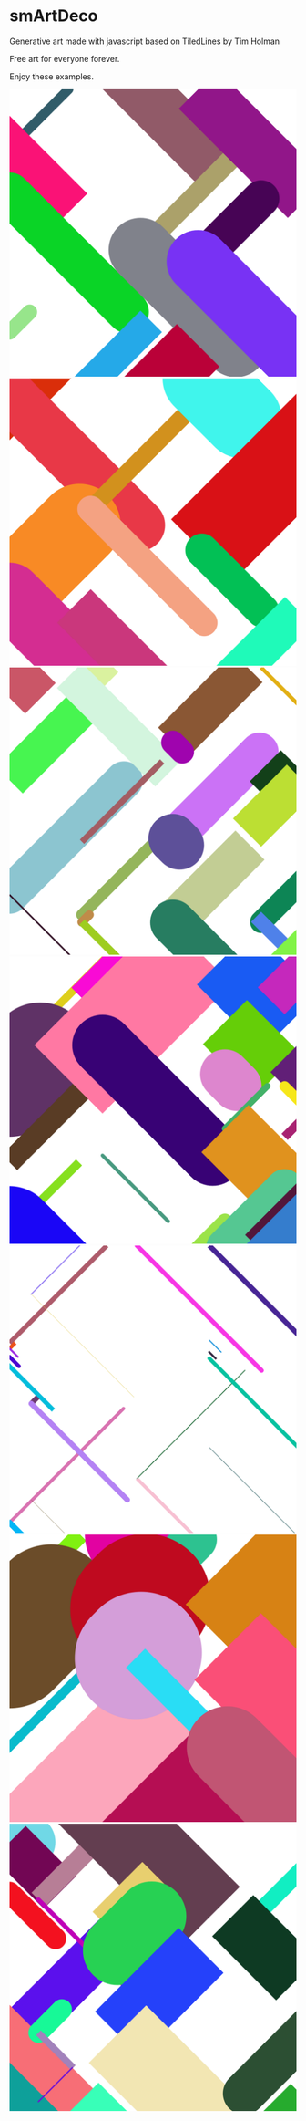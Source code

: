 # smArtDeco
Generative art made with javascript based on TiledLines by Tim Holman

Free art for everyone forever. 

Enjoy these examples.

![Screenshot](canvas.png)
![Screenshot](canvas1.png)
![Screenshot](canvas2.png)
![Screenshot](canvas3.png)
![Screenshot](canvas4.png)
![Screenshot](canvas5.png)
![Screenshot](canvas6.png)
